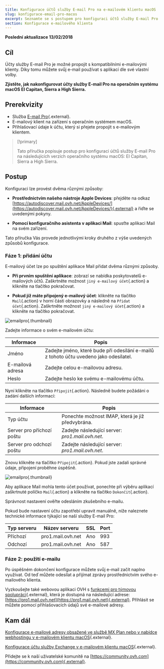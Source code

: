```yaml
---
title: Konfigurace účtů služby E-mail Pro na e-mailovém klientu macOS
slug: konfigurace-email-pro-macos
excerpt: Seznamte se s postupem pro konfiguraci účtů služby E-mail Pro na macOS El Capitan, Sierra a High Sierra
section: Konfigurace e-mailového klienta
---
```


**Poslední aktualizace 13/02/2018**

## Cíl

Účty služby E-mail Pro je možné propojit s kompatibilními e-mailovými klienty. Díky tomu můžete svůj e-mail používat s aplikací dle své vlastní volby.

**Zjistěte, jak nakonfigurovat účty služby E-mail Pro na operačním systému macOS El Capitan, Sierra a High Sierra.**

## Prerekvizity

- Služba [E-mail Pro](https://www.ovh.cz/emails/email-pro/){.external}.
- E-mailový klient na zařízení s operačním systémem macOS.
- Přihlašovací údaje k účtu, který si přejete propojit s e-mailovým klientem.

> [!primary]
>
> Tato příručka popisuje postup pro konfiguraci účtů služby E-mail Pro na následujících verzích operačního systému macOS: El Capitan, Sierra a High Sierra.
>

## Postup

Konfiguraci lze provést dvěma různými způsoby:

- **Prostřednictvím našeho nástroje Apple Devices**: přejděte na odkaz [https://autodiscover.mail.ovh.net/AppleDevices/](https://autodiscover.mail.ovh.net/AppleDevices/){.external} a řiďte se uvedenými pokyny.

- **Pomocí konfiguračního asistenta v aplikaci Mail**: spusťte aplikaci Mail na svém zařízení.

Tato příručka Vás provede jednotlivými kroky druhého z výše uvedených způsobů konfigurace.

### Fáze 1: přidání účtu

E-mailový účet lze po spuštění aplikace Mail přidat dvěma různými způsoby.

- **Při prvním spuštění aplikace**: zobrazí se nabídka poskytovatelů e-mailových účtů. Zaškrtněte možnost `jiný e-mailový účet`{.action} a klikněte na tlačítko pokračovat.

- **Pokud již máte připojený e-mailový účet**: klikněte na tlačítko `Mail`{.action} v horní části obrazovky a následně na `Přidat účet`{.action}. Zaškrtněte možnost `jiný e-mailový účet`{.action} a klikněte na tlačítko pokračovat.

![emailpro](images/configuration-mail-sierra-step1.png){.thumbnail}

Zadejte informace o svém e-mailovém účtu:

|Informace|Popis|  
|---|---|  
|Jméno|Zadejte jméno, které bude při odesílání e-mailů z tohoto účtu uvedeno jako odesílatel.| 
|E-mailová adresa|Zadejte celou e-mailovou adresu.| 
|Heslo|Zadejte heslo ke svému e-mailovému účtu.|  

Nyní klikněte na tlačítko `Připojit`{.action}. Následně budete požádáni o zadání dalších informací:

|Informace|Popis|  
|---|---|  
|Typ účtu|Ponechte možnost IMAP, která je již předvybrána.| 
|Server pro příchozí poštu|Zadejte následující server: *pro1.mail.ovh.net*.| 
|Server pro odchozí poštu|Zadejte následující server: *pro1.mail.ovh.net*.|  

Znovu klikněte na tlačítko `Připojit`{.action}. Pokud jste zadali správné údaje, připojení proběhne úspěšně.

![emailpro](images/configuration-mail-sierra-step2.png){.thumbnail}

Aby aplikace Mail mohla tento účet používat, ponechte při výběru aplikací zaškrtnuté políčko `Mail`{.action} a klikněte na tlačítko `Dokončit`{.action}.

Správnost nastavení ověřte odesláním zkušebního e-mailu.

Pokud bude nastavení účtu zapotřebí upravit manuálně, níže naleznete technické informace týkající se naší služby E-mail Pro:

|Typ serveru|Název serveru|SSL|Port|
|---|---|---|---|
|Příchozí|pro1.mail.ovh.net|Ano|993|
|Odchozí|pro1.mail.ovh.net|Ano|587|

### Fáze 2: použití e-mailu

Po úspěšném dokončení konfigurace můžete svůj e-mail začít naplno využívat. Od teď můžete odesílat a přijímat zprávy prostřednictvím svého e-mailového klienta.

Vyzkoušejte také webovou aplikaci OVH s [funkcemi pro týmovou spolupráci](https://mail.ovh.net/cz/){.external}, která je dostupná na následující adrese: [https://pro1.mail.ovh.net](https://pro1.mail.ovh.net){.external}. Přihlásit se můžete pomocí přihlašovacích údajů své e-mailové adresy. 

## Kam dál

[Konfigurace e-mailové adresy obsažené ve službě MX Plan nebo v nabídce webhostingu v e-mailovém klientu macOS](https://docs.ovh.com/cz/cs/emails/konfigurace-mxplan-macos/){.external}.

[Konfigurace účtu služby Exchange v e-mailovém klientu macOS](https://docs.ovh.com/cz/cs/microsoft-collaborative-solutions/konfigurace-exchange-macos/){.external}.

Přidejte se k naší uživatelské komunitě na [https://community.ovh.com](https://community.ovh.com){.external}.